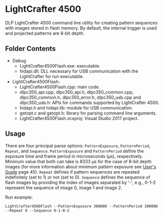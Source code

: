 # LightCrafter 4500

DLP LightCrafter 4500 command line utility for creating pattern sequences with images stored in flash memory. By default, the internal trigger is used and projected patterns are 8-bit depth.

## Folder Contents

* Debug
	- LightCrafter4500Flash.exe: executable.
	- hidapi.dll: DLL necessary for USB communication with the LightCrafter for run executable.
* LightCrafter4500Flash:
	- LightCrafter4500Flash.cpp: main code.
	- dlpc350_api.cpp, dlpc350_api.h, dlpc350_common.cpp, dlpc350_common.h, dlpc350_error.h, dlpc350_usb.cpp and dlpc350_usb.h: APIs for commands supported by LightCrafter 4500.
	- hidapi.h and hidapi.lib: module for USB communication.
	- getopt.c and getopt.h: library for parsing command line arguments.
	- LightCrafter4500Flash.vcxproj: Visual Studio 2017 project.

## Usage

There are four principal parse options: `PatternExposure`, `PatternPeriod`, `Repeat`, and `Sequence`. `PatternExposure` and `PatternPeriod` define the exposure time and frame period in microseconds (μs), respectively. Minimum value that both can take is 8333 μs for the case of 8-bit depth images (for more information about minimum pattern exposure see [User's Guide](http://www.ti.com/lit/ug/dlpu011f/dlpu011f.pdf) page 45). `Repeat` defines if pattern sequences are repeated indefinitely (set to 1) or not (set to 0). `Sequence` defines the sequence of flash images by providing the index of images separated by '-', e.g., 0-1-2 represent the sequence of image 0, image 1 and image 2.

 

Run example:

	LightCrafter4500Flash --PatternExposure 300000 --PatternPeriod 300000 --Repeat 0 --Sequence 0-1-0-2